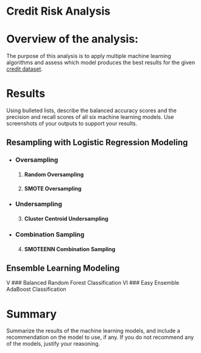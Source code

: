 # Credit Risk Analysis

# Overview of the analysis: 
The purpose of this analysis is to apply multiple machine learning algorithms and assess which model produces the best results for the given [credit dataset](https://github.com/nsmeltz/Credit_Risk_Analysis/blob/0f3846712b105e79d36c388d4bdbc2354fadf271/LoanStats_2019Q1.csv).

# Results 

Using bulleted lists, describe the balanced accuracy scores and the precision and recall scores of all six machine learning models. Use screenshots of your outputs to support your results.

## Resampling with Logistic Regression Modeling

- ### Oversampling
  1. #### Random Oversampling
  2. #### SMOTE Oversampling

- ### Undersampling
  3. #### Cluster Centroid Undersampling

- ### Combination Sampling  
  4. #### SMOTEENN Combination Sampling


## Ensemble Learning Modeling
  V ### Balanced Random Forest Classification
  VI ### Easy Ensemble AdaBoost Classification

# Summary 

Summarize the results of the machine learning models, and include a recommendation on the model to use, if any. If you do not recommend any of the models, justify your reasoning.
